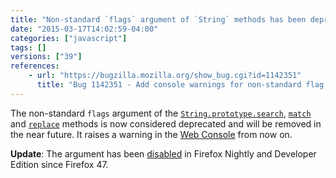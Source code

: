 ```yaml
---
title: "Non-standard `flags` argument of `String` methods has been deprecated"
date: "2015-03-17T14:02:59-04:00"
categories: ["javascript"]
tags: []
versions: ["39"]
references:
    - url: "https://bugzilla.mozilla.org/show_bug.cgi?id=1142351"
      title: "Bug 1142351 - Add console warnings for non-standard flag argument of String.prototype.{search,match,replace}."
---
```

The non-standard `flags` argument of the [`String.prototype.search`](https://developer.mozilla.org/docs/Web/JavaScript/Reference/Global_Objects/String/search), [`match`](https://developer.mozilla.org/docs/Web/JavaScript/Reference/Global_Objects/String/match) and [`replace`](https://developer.mozilla.org/docs/Web/JavaScript/Reference/Global_Objects/String/replace) methods is now considered deprecated and will be removed in the near future. It raises a warning in the [Web Console](https://developer.mozilla.org/docs/Tools/Web_Console) from now on.

**Update**: The argument has been [disabled](https://www.fxsitecompat.com/en-CA/docs/2016/non-standard-flags-argument-of-string-methods-has-been-disabled-in-non-release-builds/) in Firefox Nightly and Developer Edition since Firefox 47.
